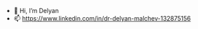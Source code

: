 - 👋 Hi, I’m Delyan
- 📫 https://www.linkedin.com/in/dr-delyan-malchev-132875156

<!---
DrMalchev/DrMalchev is a ✨ special ✨ repository because its `README.md` (this file) appears on your GitHub profile.
You can click the Preview link to take a look at your changes.
--->
